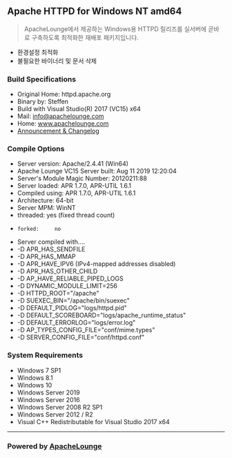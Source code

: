 ## Apache HTTPD for Windows NT amd64
> ApacheLounge에서 제공하는 Windows용 HTTPD 릴리즈를 실서버에 곧바로 구축하도록 최적화한 재배포 패키지입니다.
* 환경설정 최적화
* 불필요한 바이너리 및 문서 삭제
### Build Specifications
* Original Home: httpd.apache.org
* Binary by: Steffen
* Build with Visual Studio(R) 2017 (VC15) x64
* Mail: info@apachelounge.com
* Home: www.apachelounge.com
* [Announcement & Changelog](https://www.apachelounge.com/viewtopic.php?p=38419)
### Compile Options
* Server version: Apache/2.4.41 (Win64)
* Apache Lounge VC15 Server built:   Aug 11 2019 12:20:04
* Server's Module Magic Number: 20120211:88
* Server loaded:  APR 1.7.0, APR-UTIL 1.6.1
* Compiled using: APR 1.7.0, APR-UTIL 1.6.1
* Architecture:   64-bit
* Server MPM:     WinNT
*   threaded:     yes (fixed thread count)
*     forked:     no
* Server compiled with....
*  -D APR_HAS_SENDFILE
*  -D APR_HAS_MMAP
*  -D APR_HAVE_IPV6 (IPv4-mapped addresses disabled)
*  -D APR_HAS_OTHER_CHILD
*  -D AP_HAVE_RELIABLE_PIPED_LOGS
*  -D DYNAMIC_MODULE_LIMIT=256
*  -D HTTPD_ROOT="/apache"
*  -D SUEXEC_BIN="/apache/bin/suexec"
*  -D DEFAULT_PIDLOG="logs/httpd.pid"
*  -D DEFAULT_SCOREBOARD="logs/apache_runtime_status"
*  -D DEFAULT_ERRORLOG="logs/error.log"
*  -D AP_TYPES_CONFIG_FILE="conf/mime.types"
*  -D SERVER_CONFIG_FILE="conf/httpd.conf"
### System Requirements
* Windows 7 SP1
* Windows 8.1
* Windows 10
* Windows Server 2019
* Windows Server 2016
* Windows Server 2008 R2 SP1
* Windows Server 2012 / R2
* Visual C++ Redistributable for Visual Studio 2017 x64
---
### Powered by [ApacheLounge](https://apachelounge.com)
